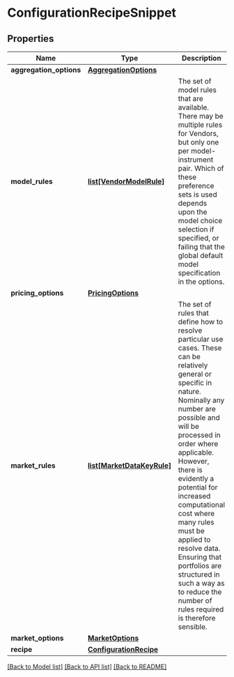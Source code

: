 # ConfigurationRecipeSnippet

## Properties
Name | Type | Description | Notes
------------ | ------------- | ------------- | -------------
**aggregation_options** | [**AggregationOptions**](AggregationOptions.md) |  | [optional] 
**model_rules** | [**list[VendorModelRule]**](VendorModelRule.md) | The set of model rules that are available. There may be multiple rules for Vendors, but only one per model-instrument pair.  Which of these preference sets is used depends upon the model choice selection if specified, or failing that the global default model specification  in the options. | [optional] 
**pricing_options** | [**PricingOptions**](PricingOptions.md) |  | [optional] 
**market_rules** | [**list[MarketDataKeyRule]**](MarketDataKeyRule.md) | The set of rules that define how to resolve particular use cases. These can be relatively general or specific in nature.  Nominally any number are possible and will be processed in order where applicable. However, there is evidently a potential  for increased computational cost where many rules must be applied to resolve data. Ensuring that portfolios are structured in  such a way as to reduce the number of rules required is therefore sensible. | [optional] 
**market_options** | [**MarketOptions**](MarketOptions.md) |  | [optional] 
**recipe** | [**ConfigurationRecipe**](ConfigurationRecipe.md) |  | [optional] 

[[Back to Model list]](../README.md#documentation-for-models) [[Back to API list]](../README.md#documentation-for-api-endpoints) [[Back to README]](../README.md)


